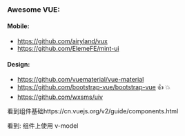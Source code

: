 ### Awesome VUE:
#### Mobile:
- https://github.com/airyland/vux
- https://github.com/ElemeFE/mint-ui
#### Design:
- https://github.com/vuematerial/vue-material 
- https://github.com/bootstrap-vue/bootstrap-vue :thumbsup: :boom:
- https://github.com/wxsms/uiv


看到组件基础https://cn.vuejs.org/v2/guide/components.html

看到: 组件上使用 v-model